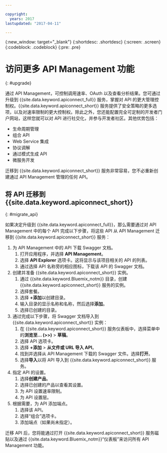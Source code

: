 ```yaml
---

copyright:
  years: 2017
lastupdated: "2017-04-11"

---
```



{:new_window: target="_blank"}
{:shortdesc: .shortdesc}
{:screen: .screen}
{:codeblock: .codeblock}
{:pre: .pre}

# 访问更多 API Management 功能
{: #upgrade}

通过 API Management，可控制调用速率、OAuth 以及查看分析结果。您可通过升级到 {{site.data.keyword.apiconnect_full}} 服务，掌握对 API 的更大管理控制权。{{site.data.keyword.apiconnect_short}} 服务提供了安全策略的更多选项，以及对速率限制的更大控制权。除此之外，您还能配置完全可定制的开发者门户网站，这样您就可以对 API 进行社交化，并参与开发者社区。其他优势包括：
* 生命周期管理
* 组合 API
* Web Service 集成
* 协议调解
* 通过模式生成 API
* 微服务开发

迁移到 {{site.data.keyword.apiconnect_short}} 服务非常容易，您不必重新创建通过 API Management 管理的任何 API。

## 将 API 迁移到 {{site.data.keyword.apiconnect_short}}
{: #migrate_api}

如果决定升级到 {{site.data.keyword.apiconnect_full}}，那么需要通过对 API Management 中的每个 API 完成以下步骤，将这些 API 从 API Management 迁移到 {{site.data.keyword.apiconnect_short}} 服务： 

1. 为 API Management 中的 API 下载 Swagger 文档。
    1. 打开应用程序，并选择 **API Management**。
	2. 选择 **API Explorer** 选项卡。这将显示与该项目相关的 API 的列表。
    2. 通过选择 API 名称旁的相应图标，下载该 API 的 Swagger 文档。
2. 创建并准备 {{site.data.keyword.apiconnect_short}} 实例。 
    1. 通过 {{site.data.keyword.Bluemix_notm}} 目录，创建 {{site.data.keyword.apiconnect_short}} 服务的实例。
	2. 选择套餐。
	3. 选择 **+添加**以创建目录。
	4. 输入目录的显示名称和名称，然后选择**添加**。
	5. 选择已创建的目录。
3. 通过完成以下步骤，将 Swagger 文档导入到 {{site.data.keyword.apiconnect_short}} 实例：
	1. 在 {{site.data.keyword.apiconnect_short}} 服务仪表板中，选择菜单中的**浏览至... (>>)** > **草稿**。
	2. 选择 API 选项卡。
	3. 选择 **+添加** > **从文件或 URL 导入 API**。
	4. 找到并选择从 API Management 下载的 Swagger 文件。选择**打开**。
	5. 选择**导入**以将 API 导入到 {{site.data.keyword.apiconnect_short}} 服务。
4. 指定 API 的设置。
    1. 选择**创建产品**。
	2. 选择已创建的产品以查看其设置。
	3. 为 API 设置速率限制。
	4. 为 API 设置层。
5. 根据需要，为 API 添加端点。
    1. 选择该 API。
	2. 选择“组合”选项卡。
	3. 添加端点（如果尚未指定）。
	
 迁移 API 后，您将能通过打开 {{site.data.keyword.apiconnect_short}} 服务磁贴以及通过 {{site.data.keyword.Bluemix_notm}}“仪表板”来访问所有 API Management 功能。 

 
